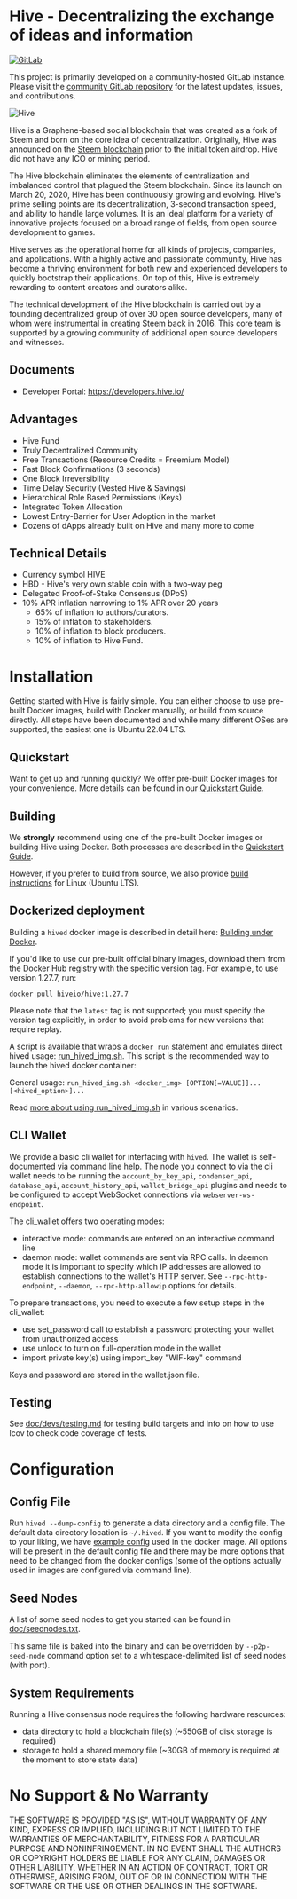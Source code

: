 # Hive - Decentralizing the exchange of ideas and information

[![GitLab](https://img.shields.io/badge/Development%20on-Community%20GitLab-orange)](https://gitlab.syncad.com/hive/hive)

This project is primarily developed on a community-hosted GitLab instance. Please visit the [community GitLab repository](https://gitlab.syncad.com/hive/hive) for the latest updates, issues, and contributions.

![Hive](https://files.peakd.com/file/peakd-hive/netuoso/jMHldwMV-horizontal.png)

Hive is a Graphene-based social blockchain that was created as a fork of Steem and born on the core idea of decentralization. Originally, Hive was announced on the [Steem blockchain](https://peakd.com/communityfork/@hiveio/announcing-the-launch-of-hive-blockchain) prior to the initial token airdrop. Hive did not have any ICO or mining period.

The Hive blockchain eliminates the elements of centralization and imbalanced control that plagued the Steem blockchain. Since its launch on March 20, 2020, Hive has been continuously growing and evolving. Hive's prime selling points are its decentralization, 3-second transaction speed, and ability to handle large volumes. It is an ideal platform for a variety of innovative projects focused on a broad range of fields, from open source development to games.

Hive serves as the operational home for all kinds of projects, companies, and applications. With a highly active and passionate community, Hive has become a thriving environment for both new and experienced developers to quickly bootstrap their applications. On top of this, Hive is extremely rewarding to content creators and curators alike.

The technical development of the Hive blockchain is carried out by a founding decentralized group of over 30 open source developers, many of whom were instrumental in creating Steem back in 2016. This core team is supported by a growing community of additional open source developers and witnesses.

## Documents

* Developer Portal: https://developers.hive.io/

## Advantages

* Hive Fund
* Truly Decentralized Community
* Free Transactions (Resource Credits = Freemium Model)
* Fast Block Confirmations (3 seconds)
* One Block Irreversibility
* Time Delay Security (Vested Hive & Savings)
* Hierarchical Role Based Permissions (Keys)
* Integrated Token Allocation
* Lowest Entry-Barrier for User Adoption in the market
* Dozens of dApps already built on Hive and many more to come

## Technical Details

* Currency symbol HIVE
* HBD - Hive's very own stable coin with a two-way peg
* Delegated Proof-of-Stake Consensus (DPoS)
* 10% APR inflation narrowing to 1% APR over 20 years
    * 65% of inflation to authors/curators.
    * 15% of inflation to stakeholders.
    * 10% of inflation to block producers.
    * 10% of inflation to Hive Fund.

# Installation

Getting started with Hive is fairly simple. You can either choose to use pre-built Docker images, build with Docker manually, or build from source directly. All steps have been documented and while many different OSes are supported, the easiest one is Ubuntu 22.04 LTS.

## Quickstart

Want to get up and running quickly? We offer pre-built Docker images for your convenience. More details can be found in our [Quickstart Guide](doc/exchangequickstart.md).

## Building

We **strongly** recommend using one of the pre-built Docker images or building Hive using Docker. Both processes are described in the [Quickstart Guide](doc/exchangequickstart.md).

However, if you prefer to build from source, we also provide [build instructions](doc/building.md) for Linux (Ubuntu LTS).

## Dockerized deployment

Building a `hived` docker image is described in detail here: [Building under Docker](doc/building.md#building-under-docker).

If you'd like to use our pre-built official binary images, download them from the Docker Hub registry with the specific version tag. For example, to use version 1.27.7, run:

```
docker pull hiveio/hive:1.27.7
```

Please note that the `latest` tag is not supported; you must specify the version tag explicitly, in order to avoid problems for new versions that require replay.

A script is available that wraps a `docker run` statement and emulates direct hived usage: [run_hived_img.sh](scripts/run_hived_img.sh). This script is the recommended way to launch the hived docker container:

General usage: `run_hived_img.sh <docker_img> [OPTION[=VALUE]]... [<hived_option>]...`

Read [more about using run_hived_img.sh](doc/run_hived_img.md) in various scenarios.

## CLI Wallet

We provide a basic cli wallet for interfacing with `hived`. The wallet is self-documented via command line help. The node you connect to via the cli wallet needs to be running the `account_by_key_api`, `condenser_api`, `database_api`, `account_history_api`, `wallet_bridge_api` plugins and needs to be configured to accept WebSocket connections via `webserver-ws-endpoint`.

The cli_wallet offers two operating modes:
- interactive mode: commands are entered on an interactive command line
- daemon mode: wallet commands are sent via RPC calls. In daemon mode it is important to specify which IP addresses are allowed to establish connections to the wallet's HTTP server. See `--rpc-http-endpoint`, `--daemon`, `--rpc-http-allowip` options for details.

To prepare transactions, you need to execute a few setup steps in the cli_wallet:
- use set_password <password> call to establish a password protecting your wallet from unauthorized access
- use unlock <password> to turn on full-operation mode in the wallet
- import private key(s) using import_key "WIF-key" command

Keys and password are stored in the wallet.json file.

## Testing

See [doc/devs/testing.md](doc/devs/testing.md) for testing build targets and info
on how to use lcov to check code coverage of tests.

# Configuration

## Config File

Run `hived --dump-config` to generate a data directory and a config file. The default data directory location is `~/.hived`. If you want to modify the config to your liking, we have [example config](contrib/config-for-docker.ini) used in the docker image. All options will be present in the default config file and there may be more options that need to be changed from the docker configs (some of the options actually used in images are configured via command line).

## Seed Nodes

A list of some seed nodes to get you started can be found in
[doc/seednodes.txt](doc/seednodes.txt).

This same file is baked into the binary and can be overridden by `--p2p-seed-node`
command option set to a whitespace-delimited list of seed nodes (with port).

## System Requirements

Running a Hive consensus node requires the following hardware resources:
- data directory to hold a blockchain file(s) (~550GB of disk storage is required)
- storage to hold a shared memory file (~30GB of memory is required at the moment to store state data)

# No Support & No Warranty

THE SOFTWARE IS PROVIDED "AS IS", WITHOUT WARRANTY OF ANY KIND, EXPRESS OR
IMPLIED, INCLUDING BUT NOT LIMITED TO THE WARRANTIES OF MERCHANTABILITY,
FITNESS FOR A PARTICULAR PURPOSE AND NONINFRINGEMENT. IN NO EVENT SHALL THE
AUTHORS OR COPYRIGHT HOLDERS BE LIABLE FOR ANY CLAIM, DAMAGES OR OTHER
LIABILITY, WHETHER IN AN ACTION OF CONTRACT, TORT OR OTHERWISE, ARISING
FROM, OUT OF OR IN CONNECTION WITH THE SOFTWARE OR THE USE OR OTHER DEALINGS
IN THE SOFTWARE.
